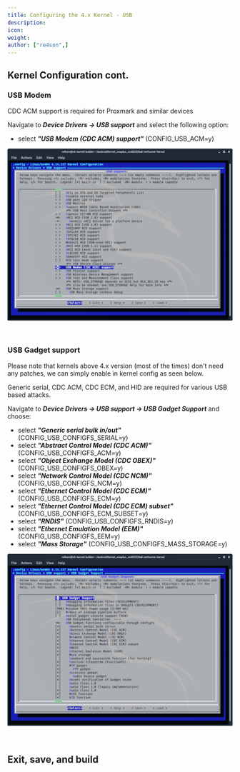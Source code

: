 ```yaml
---
title: Configuring the 4.x Kernel - USB
description:
icon:
weight:
author: ["re4son",]
---
```


## Kernel Configuration cont.

### USB Modem

CDC ACM support is required for Proxmark and similar devices

Navigate to ***Device Drivers -> USB support*** and select the following option:

- select ***"USB Modem (CDC ACM) support"***
  (CONFIG_USB_ACM=y)

![](nh-kernel-270-usb-1.png)

&nbsp;

### USB Gadget support

Please note that kernels above 4.x version (most of the times) don't need any patches, we can simply enable in kernel config as seen below.

Generic serial, CDC ACM, CDC ECM, and HID are required for various USB based attacks.

Navigate to ***Device Drivers -> USB support -> USB Gadget Support*** and choose:

- select ***"Generic serial bulk in/out"***
  (CONFIG_USB_CONFIGFS_SERIAL=y)
- select ***"Abstract Control Model (CDC ACM)"***
  (CONFIG_USB_CONFIGFS_ACM=y)
- select ***"Object Exchange Model (CDC OBEX)"***
  (CONFIG_USB_CONFIGFS_OBEX=y)
- select ***"Network Control Model (CDC NCM)"***
  (CONFIG_USB_CONFIGFS_NCM=y)
- select ***"Ethernet Control Model (CDC ECM)"***
  (CONFIG_USB_CONFIGFS_ECM=y)
- select ***"Ethernet Control Model (CDC ECM) subset"***
  (CONFIG_USB_CONFIGFS_ECM_SUBSET=y)
- select ***"RNDIS"***
  (CONFIG_USB_CONFIGFS_RNDIS=y)
- select ***"Ethernet Emulation Model (EEM)"***
  (CONFIG_USB_CONFIGFS_EEM=y)
- select ***"Mass Storage"***
  (CONFIG_USB_CONFIGFS_MASS_STORAGE=y)

![](nh-kernel-280-usb-2.png)

&nbsp;

## Exit, save, and build
